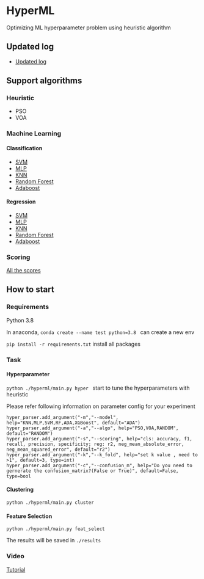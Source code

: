 # HyperML
Optimizing ML hyperparameter problem using heuristic algorithm
## Updated log
* [Updated log](https://www.dropbox.com/scl/fi/t5tsct6cx9jk9uxznried/HyperML-log.paper?dl=0&rlkey=7qjrdksm1fwmz3ll8ted591za)
## Support algorithms
### Heuristic
* PSO
* VOA
### Machine Learning
#### Classification
* [SVM](https://scikit-learn.org/stable/modules/generated/sklearn.svm.SVC.html)
* [MLP](https://scikit-learn.org/stable/modules/generated/sklearn.neural_network.MLPClassifier.html)
* [KNN](https://scikit-learn.org/stable/modules/generated/sklearn.neighbors.KNeighborsClassifier.html)
* [Random Forest](https://scikit-learn.org/stable/modules/generated/sklearn.ensemble.RandomForestClassifier.html)
* [Adaboost](https://scikit-learn.org/stable/modules/generated/sklearn.ensemble.AdaBoostClassifier.html)
#### Regression
* [SVM](https://scikit-learn.org/stable/modules/generated/sklearn.svm.SVR.html)
* [MLP](https://scikit-learn.org/stable/modules/generated/sklearn.neural_network.MLPRegressor.html)
* [KNN](https://scikit-learn.org/stable/modules/generated/sklearn.neighbors.KNeighborsRegressor.html)
* [Random Forest](https://scikit-learn.org/stable/modules/generated/sklearn.ensemble.RandomForestRegressor.html)
* [Adaboost](https://scikit-learn.org/stable/modules/generated/sklearn.ensemble.AdaBoostRegressor.html?highlight=adaboostre#sklearn.ensemble.AdaBoostRegressor)
### Scoring
[All the scores](https://scikit-learn.org/stable/modules/model_evaluation.html)
## How to start
### Requirements
Python 3.8

In anaconda, ```conda create --name test python=3.8 ``` can create a new env

```pip install -r requirements.txt``` install all packages

### Task
####  Hyperparameter
```python ./hyperml/main.py hyper ```
 start to tune the hyperparameters with heuristic

Please refer following information on parameter config for your experiment
```
hyper_parser.add_argument("-m","--model", help="KNN,MLP,SVM,RF,ADA,XGBoost", default="ADA")
hyper_parser.add_argument("-a","--algo", help="PSO,VOA,RANDOM", default="RANDOM")
hyper_parser.add_argument("-s","--scoring", help="cls: accuracy, f1, recall, precision, specificity; reg: r2, neg_mean_absolute_error, neg_mean_squared_error", default="r2")
hyper_parser.add_argument("-k","--k_fold", help="set k value , need to >1", default=3, type=int)
hyper_parser.add_argument("-c","--confusion_m", help="Do you need to gernerate the confusion_matrix?(False or True)", default=False, type=bool
```

####  Clustering
```python ./hyperml/main.py cluster ```

####  Feature Selection
```python ./hyperml/main.py feat_select ```

 The results will be saved in ```./results```
### Video
[Tutorial](https://drive.google.com/file/d/1sJkAqQfD991WuM9SoE5HFG3WOh9dtvVJ/view?usp=sharing)

